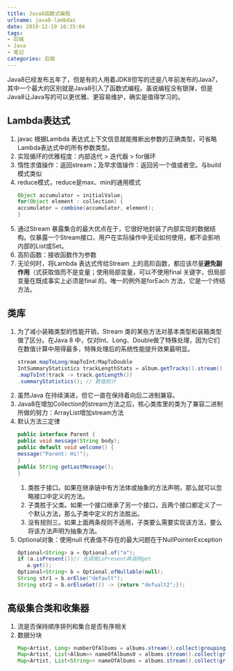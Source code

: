```yaml
---
title: Java8函数式编程
urlname: java8-lambdas
date: 2019-12-19 16:35:04
tags:
- 后端
- Java
- 笔记
categories: 后端
---
```


Java8已经发布五年了，但是有的人用着JDK8但写的还是八年前发布的Java7，其中一个最大的区别就是Java8引入了函数式编程。虽说编程没有银弹，但是Java8让Java写的可以更优雅、更容易维护，确实是值得学习的。
<!-- more -->

## Lambda表达式
1. javac 根据Lambda 表达式上下文信息就能推断出参数的正确类型，可省略Lambda表达式中的所有参数类型。
2. 实现循环的优雅程度：内部迭代 > 迭代器 > for循环
3. 惰性求值操作：返回stream；及早求值操作：返回另一个值或者空。与build模式类似
4. reduce模式，reduce是max、min的通用模式
    ```java
    Object accumulator = initialValue;
    for(Object element : collection) {
    accumulator = combine(accumulator, element);
    }
    ```
5. 通过Stream 暴露集合的最大优点在于，它很好地封装了内部实现的数据结构。仅暴露一个Stream接口，用户在实际操作中无论如何使用，都不会影响内部的List或Set。
6. 高阶函数：接收函数作为参数
7. 无论何时，将Lambda 表达式传给Stream 上的高阶函数，都应该尽量**避免副作用**（式获取值而不是变量；使用局部变量，可以不使用final 关键字，但局部变量在既成事实上必须是final 的。唯一的例外是forEach 方法，它是一个终结方法。

## 类库
1. 为了减小装箱类型的性能开销，Stream 类的某些方法对基本类型和装箱类型做了区分。在Java 8 中，仅对Int、Long、Double做了特殊处理，因为它们在数值计算中用得最多，特殊处理后的系统性能提升效果最明显。
    ```java
    stream.mapToLong/mapToInt/MapToDouble
    IntSummaryStatistics trackLengthStats = album.getTracks().stream()
    .mapToInt(track -> track.getLength())
    .summaryStatistics(); // 数值统计
    ```
2. 虽然Java 在持续演进，但它一直在保持着向后二进制兼容。
3. Java8在增加Collection的stream方法之后，核心类库里的类为了兼容二进制所做的努力：ArrayList增加stream方法
4. 默认方法三定律
    ```java
    public interface Parent {
    public void message(String body);
    public default void welcome() {
    message("Parent: Hi!");
    }
    public String getLastMessage();
    }
    ```
    1. 类胜于接口。如果在继承链中有方法体或抽象的方法声明，那么就可以忽略接口中定义的方法。
    2. 子类胜于父类。如果一个接口继承了另一个接口，且两个接口都定义了一个默认方法，那么子类中定义的方法胜出。
    3. 没有规则三。如果上面两条规则不适用，子类要么需要实现该方法，要么将该方法声明为抽象方法。
5. Optional对象：使用null 代表值不存在的最大问题在于NullPointerException
    ```java
    Optional<String> a = Optional.of("a");
    if (a.isPresent())// 先调用isPresent再调用get
       a.get();    
    Optional<String> b = Optional.ofNullable(null);
    String str1 = b.orElse("default");
    String str2 = b.orElseGet(() -> {return "defualt2";});
    ```

## 高级集合类和收集器
1. 流是否保持顺序排列和集合是否有序相关
2. 数据分块
    ```java
    Map<Artist, Long> numberOfAlbums = albums.stream().collect(groupingBy(Album::getMusician, counting()));// 计数
    Map<Artist, List<Album>> nameOfAlbums0 = albums.stream().collect(groupingBy(Album::getMusician));
    Map<Artist, List<String>> nameOfAlbums = albums.stream().collect(groupingBy(Album::getMusician, mapping(Album::getName, toList())));
   ```
